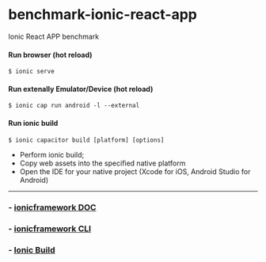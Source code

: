 # benchmark-ionic-react-app
Ionic React APP benchmark


#### Run browser (hot reload)

```
$ ionic serve
```

#### Run extenally Emulator/Device (hot reload)

```
$ ionic cap run android -l --external
```

#### Run ionic build
```
$ ionic capacitor build [platform] [options]
```
- Perform ionic build;
- Copy web assets into the specified native platform
- Open the IDE for your native project (Xcode for iOS, Android Studio for Android)

---
### - [ionicframework DOC](https://ionicframework.com/docs/)
### - [ionicframework CLI](https://ionicframework.com/docs/intro/cli)
### - [Ionic Build](https://ionicframework.com/docs/cli/commands/capacitor-build)